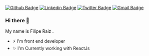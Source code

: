

[![Github Badge](https://img.shields.io/badge/-Github-000?style=flat-square&logo=Github&logoColor=white&link=https://github.com/filiperaiz)](https://github.com/filiperaiz)
[![Linkedin Badge](https://img.shields.io/badge/-LinkedIn-blue?style=flat-square&logo=Linkedin&logoColor=white&link=https://www.linkedin.com/in/filiperaiz/)](https://www.linkedin.com/in/filiperaiz/)
[![Twitter Badge](https://img.shields.io/badge/-Twitter-1ca0f1?style=flat-square&labelColor=1ca0f1&logo=twitter&logoColor=white&link=https://twitter.com/filiperaiz)](https://twitter.com/filiperaiz)
[![Gmail Badge](https://img.shields.io/badge/-Gmail-c14438?style=flat-square&logo=Gmail&logoColor=white&link=mailto:filiperaiz@gmail.com)](mailto:filiperaiz@gmail.com)

### Hi there 👋

My name is Filipe Raiz .
  
 - ⚡ I'm front end developer
 - ✨ I'm Currently working with ReactJs


<!--
**filiperaiz/filiperaiz** is a ✨ _special_ ✨ repository because its `README.md` (this file) appears on your GitHub profile.

Here are some ideas to get you started:

- 🔭 I’m currently working on ...
- 🌱 I’m currently learning ...
- 👯 I’m looking to collaborate on ...
- 🤔 I’m looking for help with ...
- 💬 Ask me about ...
- 📫 How to reach me: ...
- 😄 Pronouns: ...
- ⚡ Fun fact: ...
-->
